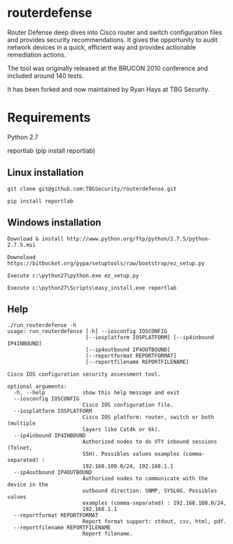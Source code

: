 routerdefense
=============

Router Defense deep dives into Cisco router and switch configuration files and provides security recommendations.
It gives the opportunity to audit network devices in a quick, efficient way and provides actionable remediation actions.

The tool was originally released at the BRUCON 2010 conference and included around 140 tests.

It has been forked and now maintained by Ryan Hays at TBG Security.

# Requirements

Python 2.7

reportlab (pip install reportlab)

## Linux installation

```
git clone git@github.com:TBGSecurity/routerdefense.git

pip install reportlab
```

## Windows installation

```
Download & install http://www.python.org/ftp/python/2.7.5/python-2.7.5.msi

Downoload https://bitbucket.org/pypa/setuptools/raw/bootstrap/ez_setup.py

Execute c:\python27\python.exe ez_setup.py

Execute c:\python27\Scripts\easy_install.exe reportlab
```

## Help

```
./run_routerdefense -h
usage: run_routerdefense [-h] --iosconfig IOSCONFIG
                         [--iosplatform IOSPLATFORM] [--ip4inbound IP4INBOUND]
                         [--ip4outbound IP4OUTBOUND]
                         [--reportformat REPORTFORMAT]
                         [--reportfilename REPORTFILENAME]

Cisco IOS configuration security assessment tool.

optional arguments:
  -h, --help            show this help message and exit
  --iosconfig IOSCONFIG
                        Cisco IOS configuration file.
  --iosplatform IOSPLATFORM
                        Cisco IOS platform: router, switch or both (multiple
                        layers like Cat4k or 6k).
  --ip4inbound IP4INBOUND
                        Authorized nodes to do VTY inbound sessions (Telnet,
                        SSH). Possibles values examples (comma-separated) :
                        192.168.100.0/24, 192.168.1.1
  --ip4outbound IP4OUTBOUND
                        Authorized nodes to communicate with the device in the
                        outbound direction: SNMP, SYSLOG. Possibles values
                        examples (comma-separated) : 192.168.100.0/24,
                        192.168.1.1
  --reportformat REPORTFORMAT
                        Report format support: stdout, csv, html, pdf.
  --reportfilename REPORTFILENAME
                        Report filename.
```

